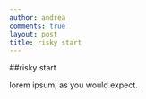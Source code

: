 ```yaml
---
author: andrea
comments: true
layout: post
title: risky start
---
```

##risky start

lorem ipsum, as you would expect.